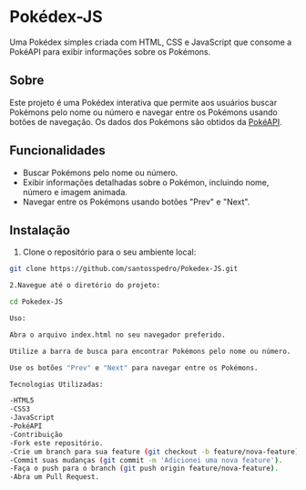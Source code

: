 # Pokédex-JS

Uma Pokédex simples criada com HTML, CSS e JavaScript que consome a PokéAPI para exibir informações sobre os Pokémons.

## Sobre

Este projeto é uma Pokédex interativa que permite aos usuários buscar Pokémons pelo nome ou número e navegar entre os Pokémons usando botões de navegação. Os dados dos Pokémons são obtidos da [PokéAPI](https://pokeapi.co/).

## Funcionalidades

- Buscar Pokémons pelo nome ou número.
- Exibir informações detalhadas sobre o Pokémon, incluindo nome, número e imagem animada.
- Navegar entre os Pokémons usando botões "Prev" e "Next".

## Instalação

1. Clone o repositório para o seu ambiente local:

```bash
git clone https://github.com/santosspedro/Pokedex-JS.git

2.Navegue até o diretório do projeto:

cd Pokedex-JS

Uso:

Abra o arquivo index.html no seu navegador preferido.

Utilize a barra de busca para encontrar Pokémons pelo nome ou número.

Use os botões "Prev" e "Next" para navegar entre os Pokémons.

Tecnologias Utilizadas:

-HTML5
-CSS3
-JavaScript
-PokéAPI
-Contribuição
-Fork este repositório.
-Crie um branch para sua feature (git checkout -b feature/nova-feature).
-Commit suas mudanças (git commit -m 'Adicionei uma nova feature').
-Faça o push para o branch (git push origin feature/nova-feature).
-Abra um Pull Request.
